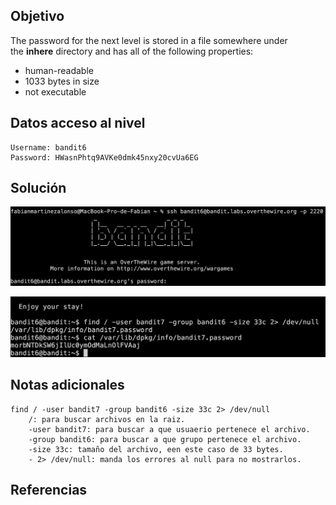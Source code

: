 ## Objetivo
The password for the next level is stored in a file somewhere under the **inhere** directory and has all of the following properties:

- human-readable
- 1033 bytes in size
- not executable
## Datos  acceso al nivel
```
Username: bandit6
Password: HWasnPhtq9AVKe0dmk45nxy20cvUa6EG
```
## Solución
![RetoBandit6](/imagenes/Bandit6(1).png)

![RetoBandit6](/imagenes/Bandit6(2).png)
## Notas adicionales
```
find / -user bandit7 -group bandit6 -size 33c 2> /dev/null
	/: para buscar archivos en la raiz.
	-user bandit7: para buscar a que usuaerio pertenece el archivo.
	-group bandit6: para buscar a que grupo pertenece el archivo.
	-size 33c: tamaño del archivo, een este caso de 33 bytes.
	- 2> /dev/null: manda los errores al null para no mostrarlos.
```
## Referencias
